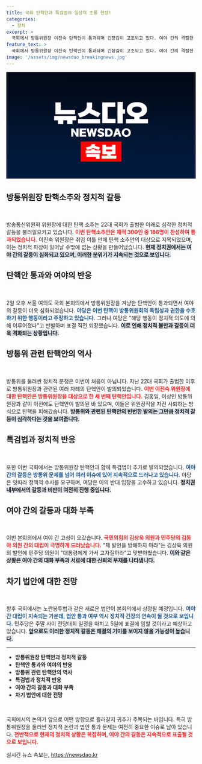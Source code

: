 ```yaml
---
title: 국회 탄핵안과 특검법의 일상적 조롱 현장!
categories:
  - 정치
excerpt: >
  국회에서 방통위원장 이진숙 탄핵안이 통과되며 긴장감이 고조되고 있다. 여야 간의 격렬한 공방과 함께, 잇따른 특검법 발의로 정치적 혼란이 가속화되고 있는 상황. 대국민 관심이 쏠리는 가운데, 향후 전개가 주목된다.
feature_text: >
  국회에서 방통위원장 이진숙 탄핵안이 통과되며 긴장감이 고조되고 있다. 여야 간의 격렬한 공방과 함께, 잇따른 특검법 발의로 정치적 혼란이 가속화되고 있는 상황. 대국민 관심이 쏠리는 가운데, 향후 전개가 주목된다.
image: '/assets/img/newsdao_breakingnews.jpg'
---
```


<p><img src="/assets/img/newsdao_breakingnews.jpg" alt="koreaapp 속보" /></p>

<h2 data-ke-size="size26">방통위원장 탄핵소추와 정치적 갈등</h2>

<p data-ke-size="size16">&nbsp;</p>

<p>방송통신위원회 위원장에 대한 탄핵 소추는 22대 국회가 출범한 이래로 심각한 정치적 갈등을 불러일으키고 있습니다. <b><span style="color: #ee2323;">이번 탄핵소추안은 재적 300인 중 186명이 찬성하여 통과되었습니다.</span></b> 이진숙 위원장은 취임 이틀 만에 탄핵 소추안의 대상으로 지목되었으며, 이는 정치적 파장이 일어날 수밖에 없는 상황을 만들어냈습니다. <b><span style="background-color: #21538527;">현재 정치권에서는 여야 간의 갈등이 심화되고 있으며, 이러한 분위기가 지속되는 것으로 보입니다.</span></b></p>

<h2 data-ke-size="size26">탄핵안 통과와 여야의 반응</h2>

<p data-ke-size="size16">&nbsp;</p>

<p>2일 오후 서울 여의도 국회 본회의에서 방통위원장을 겨냥한 탄핵안이 통과되면서 여야의 갈등이 더욱 심화되었습니다. <b><span style="color: #1a5490;">야당은 이번 탄핵이 방통위원회의 독립성과 권한을 수호하기 위한 행동이라고 주장하고 있습니다.</span></b> 그러나 여당은 "해당 행동이 정치적 의도에 의해 이루어졌다"고 반발하며 표결 직전 퇴장했습니다. <b><span style="background-color: #21538527;">이로 인해 정치적 불만과 갈등이 더욱 격화되는 상황입니다.</span></b></p>

<h2 data-ke-size="size26">방통위 관련 탄핵안의 역사</h2>

<p data-ke-size="size16">&nbsp;</p>

<p>방통위를 둘러싼 정치적 분쟁은 이번이 처음이 아닙니다. 지난 22대 국회가 출범한 이후로 방통위원장과 관련된 여러 차례의 탄핵안이 발의되었습니다. <b><span style="color: #ee2323;">이번 이진숙 위원장에 대한 탄핵안은 방통위원장을 대상으로 한 세 번째 탄핵안입니다.</span></b> 김홍일, 이상인 방통위원장과 같이 이전에도 탄핵안이 발의된 바 있으며, 이들은 위원장직을 자진 사퇴하는 방식으로 탄핵을 피해갔습니다. <b><span style="background-color: #21538527;">방통위와 관련된 탄핵안의 빈번한 발의는 그만큼 정치적 갈등이 심각하다는 것을 보여줍니다.</span></b></p>

<h2 data-ke-size="size26">특검법과 정치적 반응</h2>

<p data-ke-size="size16">&nbsp;</p>

<p>또한 이번 국회에서는 방통위원장 탄핵안과 함께 특검법이 추가로 발의되었습니다. <b><span style="color: #1a5490;">여야 간의 갈등은 방통위 문제를 넘어 여러 이슈에 있어 지속적으로 드러나고 있습니다.</span></b> 야당은 잇따라 정책적 수사를 요구하며, 여당은 이의 반대 입장을 고수하고 있습니다. <b><span style="background-color: #21538527;">정치권 내부에서의 갈등과 비판이 여전히 진행 중입니다.</span></b></p>

<h2 data-ke-size="size26">여야 간의 갈등과 대화 부족</h2>

<p data-ke-size="size16">&nbsp;</p>

<p>이번 본회의에서 여야 간 고성이 오갔습니다. <b><span style="color: #ee2323;">국민의힘의 김상욱 의원과 민주당의 김동아 의원 간의 대립이 극명하게 드러났습니다.</span></b> "제 발언을 방해하지 마라"는 김상욱 의원의 발언에 민주당 의원이 "대통령에게 가서 고자질하라"고 맞받아쳤습니다. <b><span style="background-color: #21538527;">이와 같은 상황은 여야 간의 대화 부족과 서로에 대한 신뢰의 부재를 나타냅니다.</span></b></p>

<h2 data-ke-size="size26">차기 법안에 대한 전망</h2>

<p data-ke-size="size16">&nbsp;</p>

<p>향후 국회에서는 노란봉투법과 같은 새로운 법안이 본회의에서 상정될 예정입니다. <b><span style="color: #1a5490;">여야 간 대립이 지속되는 가운데, 법안 통과 여부 역시 정치적 긴장의 연속이 될 것으로 보입니다.</span></b> 민주당은 주말 사이 전당대회 일정을 마치고 5일에 표결에 임할 것이라고 예상하고 있습니다. <b><span style="background-color: #21538527;">앞으로도 이러한 정치적 갈등은 해결의 기미를 보이지 않을 가능성이 높습니다.</span></b></p>

<hr>

<ul>
  <li><b>방통위원장 탄핵안과 정치적 갈등</b></li>
  <li><b>탄핵안 통과와 여야의 반응</b></li>
  <li><b>방통위 관련 탄핵안의 역사</b></li>
  <li><b>특검법과 정치적 반응</b></li>
  <li><b>여야 간의 갈등과 대화 부족</b></li>
  <li><b>차기 법안에 대한 전망</b></li>
</ul>

<p data-ke-size="size16">&nbsp;</p>

<p>국회에서의 논의가 앞으로 어떤 방향으로 흘러갈지 귀추가 주목되는 바입니다. 특히 방통위원장을 둘러싼 정치적 논란과 법안 통과 문제는 여전히 중요한 이슈로 남아 있습니다. <b><span style="color: #ee2323;">전반적으로 현재의 정치적 상황은 복잡하며, 여야 간의 갈등은 지속적으로 표출될 것으로 보입니다.</span></b></p>
실시간 뉴스 속보는, <a href="https://newsdao.kr" rel="dofollow">https://newsdao.kr</a>


